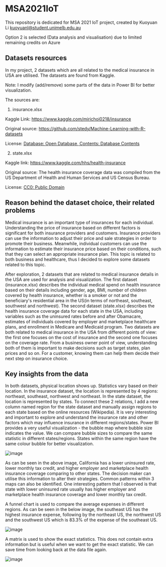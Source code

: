 # MSA2021IoT
This repository is dedicated for MSA 2021 IoT project, created by Kuoyuan Li kuoyuanl@student.unimelb.edu.au

Option 2 is selected (Data analysis and visualisation) due to limited remaining credits on Azure

## Datasets resources
In my project, 2 datasets which are all related to the medical insurance in USA are utilised. The datasets are found from Kaggle.

Note: I modify (add/remove) some parts of the data in Power BI for better visualization.

The sources are:

1. insurance.xlsx

Kaggle Link: https://www.kaggle.com/mirichoi0218/insurance

Original source: https://github.com/stedy/Machine-Learning-with-R-datasets

License: [Database: Open Database, Contents: Database Contents](https://opendatacommons.org/licenses/dbcl/1-0/)

2. state.xlsx

Kaggle link: https://www.kaggle.com/hhs/health-insurance

Original source: The health insurance coverage data was compiled from the US Department of Health and Human Services and US Census Bureau.

License: [CC0: Public Domain](https://creativecommons.org/publicdomain/zero/1.0/)

## Reason behind the dataset choice, their related problems
Medical insurance is an important type of insurances for each individual. Understanding the price of insurance based on different factors is significant for both insurance providers and customers. Insurance providers can use the information to adjust their price and sale strategies in order to promote their business. Meanwhile, individual customers can use the information to estimate their insurance price based on their conditions, such that they can select an appropriate insurance plan. This topic is related to both business and healthcare, thus I decided to explore some datasets related to this topic.

After exploration, 2 datasets that are related to medical insurance details in the USA are used for analysis and visualization. The first dataset (insurance.xlsx) describes the individual medical spend on health insurance based on their details including gender, age, BMI, number of children covered by health insurance, whether is a smoker or not and the beneficiary's residential area in the US(in terms of northeast, southeast, southwest and northwest). The second dataset (state.xlsx) describes the health insurance coverage data for each state in the USA, including variables such as the uninsured rates before and after Obamacare, estimates of individuals covered by employer and marketplace healthcare plans, and enrollment in Medicare and Medicaid program. Two datasets are both related to medical insurance in the USA from different points of view: the first one focuses on the cost of insurance and the second one focuses on the coverage rate. From a business owner point of view, understanding both of them is important to make decisions such as target states, plan prices and so on. For a customer, knowing them can help them decide their next step on insurance choice.

## Key insights from the data
In both datasets, physical location shows up. Statistics vary based on their location. In the insurance dataset, the location is represented by 4 regions: northeast, southeast, northwest and northeast. In the state dataset, the location is represented by states. To connect these 2 relations, I add a new column named region for the state dataset and manually assign regions to each state based on the online resources (Wikipedia). It is very interesting and important to explore and understand the insurance rate and other factors which may influence insurance in different regions/states. Power BI provides a very useful visualization - the bubble map where bubble size indicates the value. We can compare bubble sizes to compare the same statistic in different states/regions. States within the same region have the same colour bubble for better visualization.

![image](https://user-images.githubusercontent.com/66192678/133436385-3d84f4af-18a9-4b63-aca7-0a987d4f0efb.png)

As can be seen in the above image, California has a lower uninsured rate, lower monthly tax credit, and higher employer and marketplace health insurance coverage comparing to other states. The decision maker can utilise this information to alter their strategies. Common patterns within 3 maps can also be identified. One interesting pattern that I observed is that state with lower uninsured rate usually has higher employer and marketplace health insurance coverage and lower monthly tax credit.

A funnel chart is used to compare the average expenses in different regions. As can be seen in the below image, the southeast US has the highest insurance expense, following by the northeast US, the northwest US and the southwest US which is 83.3% of the expense of the southeast US.

![image](https://user-images.githubusercontent.com/66192678/133437326-9ceca15c-5116-424d-8dd7-e48fbe0c0c7d.png)

A matrix is used to show the exact statistics. This does not contain extra information but is useful when we want to get the exact statistic. We can save time from looking back at the data file again.

![image](https://user-images.githubusercontent.com/66192678/133437553-4bbc6db8-064a-4668-800d-6c0b5f5f0562.png)





